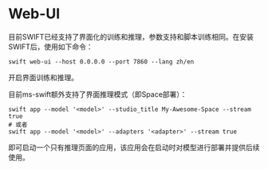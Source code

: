 # Web-UI

目前SWIFT已经支持了界面化的训练和推理，参数支持和脚本训练相同。在安装SWIFT后，使用如下命令：

```shell
swift web-ui --host 0.0.0.0 --port 7860 --lang zh/en
```

开启界面训练和推理。

目前ms-swift额外支持了界面推理模式（即Space部署）：

```shell
swift app --model '<model>' --studio_title My-Awesome-Space --stream true
# 或者
swift app --model '<model>' --adapters '<adapter>' --stream true
```
即可启动一个只有推理页面的应用，该应用会在启动时对模型进行部署并提供后续使用。
